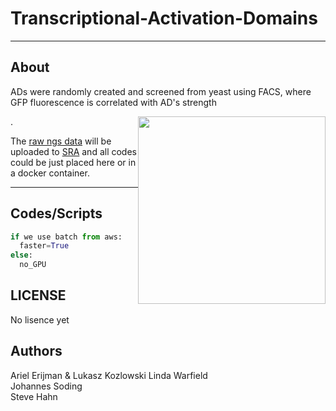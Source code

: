 Transcriptional-Activation-Domains
==================================

---
About
-----
<p>ADs were randomly created and screened from yeast using FACS, where GFP fluorescence is correlated with AD's strength</p> 
<p><img style="float: right;" src ="https://github.com/aerijman/Transcriptional-Activation-Domains/blob/master/FACS_example.jpg" width="300" height="300" /></p>. 
<p></p>

The [raw ngs data](https://github.com/aerijman/Transcriptional-Activation-Domains) will be uploaded to [SRA](https://www.ncbi.nlm.nih.gov/sra/) and all codes could be just placed here or in a docker container.

----
Codes/Scripts
--------------------
```python
if we use batch from aws:
  faster=True
else:
  no_GPU
```
LICENSE
-------------
No lisence yet


Authors
---------------
Ariel Erijman & Lukasz Kozlowski
Linda Warfield<br>
Johannes Soding<br>
Steve Hahn
